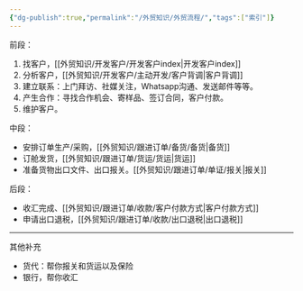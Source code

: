 ```yaml
---
{"dg-publish":true,"permalink":"/外贸知识/外贸流程/","tags":["索引"]}
---
```



前段：
1. 找客户，[[外贸知识/开发客户/开发客户index\|开发客户index]]
2. 分析客户，[[外贸知识/开发客户/主动开发/客户背调\|客户背调]]
3. 建立联系：上门拜访、社媒关注，Whatsapp沟通、发送邮件等等。
4. 产生合作：寻找合作机会、寄样品、签订合同，客户付款。
5. 维护客户。

中段：
- 安排订单生产/采购，[[外贸知识/跟进订单/备货/备货\|备货]]
- 订舱发货，[[外贸知识/跟进订单/货运/货运\|货运]]
- 准备货物出口文件、出口报关。[[外贸知识/跟进订单/单证/报关\|报关]]

后段：
- 收汇完成、[[外贸知识/跟进订单/收款/客户付款方式\|客户付款方式]]
- 申请出口退税，[[外贸知识/跟进订单/收款/出口退税\|出口退税]]

---

其他补充
- 货代：帮你报关和货运以及保险
- 银行，帮你收汇


